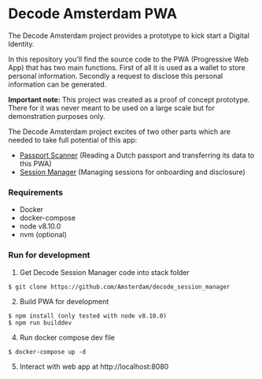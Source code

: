 # Decode Amsterdam PWA

The Decode Amsterdam project provides a prototype to kick start a Digital Identity.

In this repository you'll find the source code to the PWA (Progressive Web App) that has two main functions.
First of all it is used as a wallet to store personal information. Secondly a request to disclose this personal information can be generated.

**Important note:**
This project was created as a proof of concept prototype. There for it was never meant to be used on a large scale but for demonstration purposes only.
  
The Decode Amsterdam project excites of two other parts which are needed to take full potential of this app:

* [Passport Scanner](https://github.com/Amsterdam/decode_passport_scanner) (Reading a Dutch passport and transferring its data to this PWA)
* [Session Manager](https://github.com/Amsterdam/decode_session_manager) (Managing sessions for onboarding and disclosure)

### Requirements

- Docker
- docker-compose
- node v8.10.0
- nvm (optional)

### Run for development

1) Get Decode Session Manager code into stack folder
```
$ git clone https://github.com/Amsterdam/decode_session_manager
```

2) Build PWA for development
```
$ npm install (only tested with node v8.10.0)
$ npm run builddev
```

4) Run docker compose dev file
```
$ docker-compose up -d
```

5) Interact with web app at http://localhost:8080
